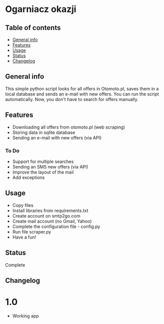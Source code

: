 # Ogarniacz okazji

## Table of contents
* [General info](#general-info)
* [Features](#features)
* [Usage](#usage)
* [Status](#status)
* [Changelog](#changelog)


## General info
This simple python script looks for all offers in Otomoto.pl, saves them in a local database and sends an e-mail with new offers. You can run the script automatically. Now, you don't have to search for offers manually.
	
## Features
* Downloading all offers from otomoto.pl (web scraping)
* Storing data in sqlite database
* Sending an e-mail with new offers (via API)

### To Do
* Support for multiple searches
* Sending an SMS new offers (via API)
* Improve the layout of the mail
* Add exceptions
	
## Usage
* Copy files
* Install libraries from requirements.txt
* Create account on smtp2go.com
* Create mail account (no Gmail, Yahoo)
* Complete the configuration file - config.py
* Run file scraper.py
* Have a fun!

## Status
Complete

## Changelog
# 1.0
* Working app
